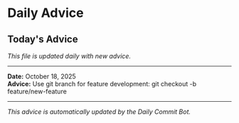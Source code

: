 # Daily Advice

## Today's Advice
*This file is updated daily with new advice.*

---

**Date:** October 18, 2025  
**Advice:** Use git branch for feature development: git checkout -b feature/new-feature

---

*This advice is automatically updated by the Daily Commit Bot.*
